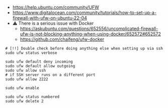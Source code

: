 * https://help.ubuntu.com/community/UFW
* https://www.digitalocean.com/community/tutorials/how-to-set-up-a-firewall-with-ufw-on-ubuntu-22-04
* :warning: There is a serious issue with Docker
    * https://askubuntu.com/questions/652556/uncomplicated-firewall-ufw-is-not-blocking-anything-when-using-docker/652572#652572
    * https://github.com/chaifeng/ufw-docker

```shell
# [!!] Double check before doing anything else when setting up via ssh
sudo ufw status verbose

sudo ufw default deny incoming
sudo ufw default allow outgoing
sudo ufw allow ssh
# if SSH server runs on a different port
sudo ufw allow 2222

sudo ufw enable

sudo ufw status numbered
sudo ufw delete 2
```
